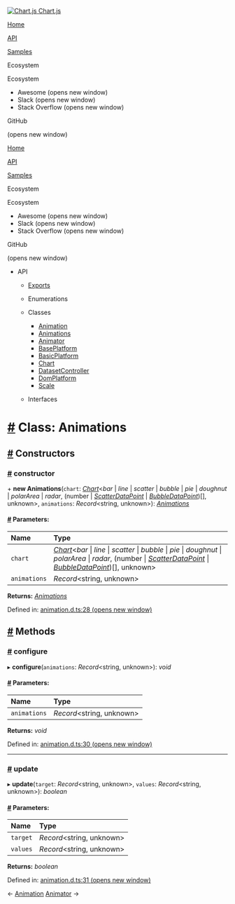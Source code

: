 <a href="/docs/3.2.0/" class="home-link router-link-active"><img src="/docs/3.2.0/favicon.ico" alt="Chart.js" class="logo" /> <span class="site-name can-hide">Chart.js</span></a>

<a href="/docs/3.2.0/" class="nav-link">Home</a>

<a href="/docs/3.2.0/api/" class="nav-link router-link-active">API</a>

<a href="/docs/3.2.0/samples/" class="nav-link">Samples</a>

<span class="title">Ecosystem</span> <span class="arrow down"></span>

<span class="title">Ecosystem</span> <span class="arrow right"></span>

-   Awesome
    <span class="sr-only">(opens new window)</span>
-   Slack
    <span class="sr-only">(opens new window)</span>
-   Stack Overflow
    <span class="sr-only">(opens new window)</span>

GitHub

<span class="sr-only">(opens new window)</span>

<a href="/docs/3.2.0/" class="nav-link">Home</a>

<a href="/docs/3.2.0/api/" class="nav-link router-link-active">API</a>

<a href="/docs/3.2.0/samples/" class="nav-link">Samples</a>

<span class="title">Ecosystem</span> <span class="arrow down"></span>

<span class="title">Ecosystem</span> <span class="arrow right"></span>

-   Awesome
    <span class="sr-only">(opens new window)</span>
-   Slack
    <span class="sr-only">(opens new window)</span>
-   Stack Overflow
    <span class="sr-only">(opens new window)</span>

GitHub

<span class="sr-only">(opens new window)</span>

-   API <span class="arrow down"></span>

    -   <a href="/docs/3.2.0/api/" class="sidebar-link">Exports</a>
    -   Enumerations <span class="arrow right"></span>

    -   Classes <span class="arrow down"></span>

        -   <a href="/docs/3.2.0/api/classes/animation.html" class="sidebar-link">Animation</a>
        -   <a href="/docs/3.2.0/api/classes/animations.html" class="active sidebar-link">Animations</a>
        -   <a href="/docs/3.2.0/api/classes/animator.html" class="sidebar-link">Animator</a>
        -   <a href="/docs/3.2.0/api/classes/baseplatform.html" class="sidebar-link">BasePlatform</a>
        -   <a href="/docs/3.2.0/api/classes/basicplatform.html" class="sidebar-link">BasicPlatform</a>
        -   <a href="/docs/3.2.0/api/classes/chart.html" class="sidebar-link">Chart</a>
        -   <a href="/docs/3.2.0/api/classes/datasetcontroller.html" class="sidebar-link">DatasetController</a>
        -   <a href="/docs/3.2.0/api/classes/domplatform.html" class="sidebar-link">DomPlatform</a>
        -   <a href="/docs/3.2.0/api/classes/scale.html" class="sidebar-link">Scale</a>

    -   Interfaces <span class="arrow right"></span>

<a href="#class-animations" class="header-anchor">#</a> Class: Animations
=========================================================================

<a href="#constructors" class="header-anchor">#</a> Constructors
----------------------------------------------------------------

### <a href="#constructor" class="header-anchor">#</a> constructor

\+ **new Animations**(`chart`: [*Chart*](/docs/3.2.0/api/classes/chart.html)&lt;*bar* | *line* | *scatter* | *bubble* | *pie* | *doughnut* | *polarArea* | *radar*, (number | [*ScatterDataPoint*](/docs/3.2.0/api/interfaces/scatterdatapoint.html) | [*BubbleDataPoint*](/docs/3.2.0/api/interfaces/bubbledatapoint.html))\[\], unknown&gt;, `animations`: *Record*&lt;string, unknown&gt;): <a href="/docs/3.2.0/api/classes/animations.html" class="router-link-exact-active router-link-active"><em>Animations</em></a>

#### <a href="#parameters" class="header-anchor">#</a> Parameters:

<table><thead><tr class="header"><th style="text-align: left;">Name</th><th style="text-align: left;">Type</th></tr></thead><tbody><tr class="odd"><td style="text-align: left;"><code>chart</code></td><td style="text-align: left;"><a href="/docs/3.2.0/api/classes/chart.html"><em>Chart</em></a>&lt;<em>bar</em> | <em>line</em> | <em>scatter</em> | <em>bubble</em> | <em>pie</em> | <em>doughnut</em> | <em>polarArea</em> | <em>radar</em>, (number | <a href="/docs/3.2.0/api/interfaces/scatterdatapoint.html"><em>ScatterDataPoint</em></a> | <a href="/docs/3.2.0/api/interfaces/bubbledatapoint.html"><em>BubbleDataPoint</em></a>)[], unknown&gt;</td></tr><tr class="even"><td style="text-align: left;"><code>animations</code></td><td style="text-align: left;"><em>Record</em>&lt;string, unknown&gt;</td></tr></tbody></table>

**Returns:** <a href="/docs/3.2.0/api/classes/animations.html" class="router-link-exact-active router-link-active"><em>Animations</em></a>

Defined in: [animation.d.ts:28 <span class="sr-only">(opens new window)</span>](https://github.com/chartjs/Chart.js/blob/0f1d07a/types/animation.d.ts#L28)

<a href="#methods" class="header-anchor">#</a> Methods
------------------------------------------------------

### <a href="#configure" class="header-anchor">#</a> configure

▸ **configure**(`animations`: *Record*&lt;string, unknown&gt;): *void*

#### <a href="#parameters-2" class="header-anchor">#</a> Parameters:

<table><thead><tr class="header"><th style="text-align: left;">Name</th><th style="text-align: left;">Type</th></tr></thead><tbody><tr class="odd"><td style="text-align: left;"><code>animations</code></td><td style="text-align: left;"><em>Record</em>&lt;string, unknown&gt;</td></tr></tbody></table>

**Returns:** *void*

Defined in: [animation.d.ts:30 <span class="sr-only">(opens new window)</span>](https://github.com/chartjs/Chart.js/blob/0f1d07a/types/animation.d.ts#L30)

------------------------------------------------------------------------

### <a href="#update" class="header-anchor">#</a> update

▸ **update**(`target`: *Record*&lt;string, unknown&gt;, `values`: *Record*&lt;string, unknown&gt;): *boolean*

#### <a href="#parameters-3" class="header-anchor">#</a> Parameters:

<table><thead><tr class="header"><th style="text-align: left;">Name</th><th style="text-align: left;">Type</th></tr></thead><tbody><tr class="odd"><td style="text-align: left;"><code>target</code></td><td style="text-align: left;"><em>Record</em>&lt;string, unknown&gt;</td></tr><tr class="even"><td style="text-align: left;"><code>values</code></td><td style="text-align: left;"><em>Record</em>&lt;string, unknown&gt;</td></tr></tbody></table>

**Returns:** *boolean*

Defined in: [animation.d.ts:31 <span class="sr-only">(opens new window)</span>](https://github.com/chartjs/Chart.js/blob/0f1d07a/types/animation.d.ts#L31)

<span class="prev"> ← <a href="/docs/3.2.0/api/classes/animation.html" class="prev">Animation</a> </span> <span class="next"> [Animator](/docs/3.2.0/api/classes/animator.html) → </span>
